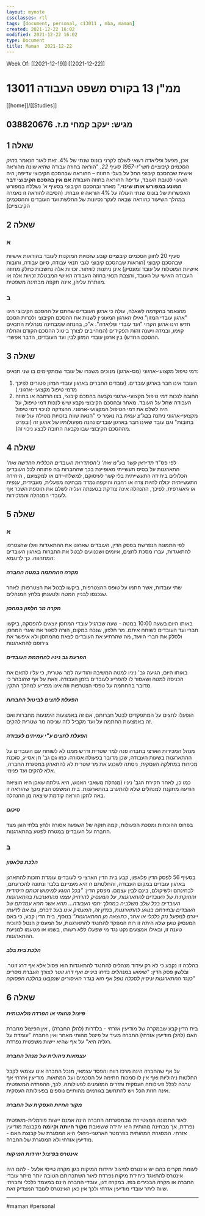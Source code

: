 ```yaml
---
layout: mynote
cssclasses: rtl
tags: [document, personal, c13011 , mba, maman] 
created: 2021-12-22 16:02
modified: 2021-12-22 16:02
type: Document
title: Maman  2021-12-22
---
```

Week Of: [[2021-12-19]]
[[2021-12-22]]

# ממ"ן 13 בקורס משפט העבודה 13011 

[[home]]/[[Studies]]

מגיש: יעקב קמחי
מ.ז. 038820676
---

## שאלה 1
אכן, מפעל ופליאדה רשאי לשלם לקרני בונוס שנתי של 4%. זאת לאור הנאמר ב*חוק הסכמים קיבוציים תשי"ז-1957 סעיף 22.* "הוראה בחוזה עבודה שהיא שונה מהוראה אישית שבהסכם קיבוצי החל על בעלי החוזה – ההוראה שבהסכם הקיבוצי עדיפה; היה השינוי לטובת העובד, עדיפה ההוראה בחוזה העבודה **אם אין בהסכם הקיבוצי דבר המונע במפורש  אותו שינוי**." מאחר ובהסכם הקיבוצי בסעיף א' נשללה במפורש האפשרות של בונוס  שנתי העולה על 4% הוראה זו גוברת. (הסיבה להוראה זו נאמרה במהלך השיעור כהוראה שבאה לעקר נסיונות של החלשת ועד העובדים וההסכמים הקיבוציים)
## שאלה 2
### א
סעיף 20 לחוק הסכמים קיבוציים קובע שזכויות המוקנות לעובד בהוראות אישיות שבהסכם קיבוצי (הוראות שבהסכם קיבוצי לגבי תנאי עבודה, סיום עבודה, וחובות אישיות המוטלות על עובד ומעסיק) אינן ניתנות לוויתור. זכויות אלה נחשבות כחלק מחוזה העבודה האישי של העובד, והצבת תנאי בחוזה העבודה האישי המבטלת זכויות אלה או מוותרת עליהן, אינה תקפה מבחינה משפטית.
### ב
מהנאמר בהקדמה לשאלה, עולה כי ארגון העובדים שחתם על ההסכם הקיבוצי הינו "ארגון עובדי המזון" ואילו הארגון המעוניין לשנות את ההסכם הקיבוצי ולכרות הסכם חדש הינו ארגון הקרוי "ועד עובדי ופליאדה". א"כ, בהנחה שמבחינה מנהלית התנאים קוימו, ובמדה וישנה זהות תפקידים (המחייבים לצורך ביטול ההסכם הקודם והחלת ההסכם החדש) בין ארגון עובדי המזון לבין ועד העובדים, הדבר אפשרי.
## שאלה 3
דמי טיפול מקצועי-ארגוני (מס-ארגון) מנוכים משכרו של עובד שמתקיימים בו שני תנאים:
1. העובד אינו חבר בארגון עובדים. (עובדים החברים בארגון עובדי המזון פטורים לפיכך מדמי טיפול מקצועי-ארגוני.)
2. החובה לנכות דמי טיפול מקצועי-ארגוני נקבעה בהסכם קיבוצי, בצו הרחבה או בחוזה העבודה שחל על העובד.
מאחר ובהסכם הקיבוצי נקבע שיש לנכות דמי טיפול, על חיה לשלם את דמי הטיפול המקצועי-ארגוני.  ההצדקה לניכוי דמי טיפול מקצועי-ארגוני ניתנה ב*בג"צ עמית* בה נאמר כי "הנאה שווה בזכויות מטילה עול שווה בחובות" וגם עובד שאינו חבר בארגון עובדים נהנה מפעולותיו של ארגון זה (ובפרט מההסכם הקיבוצי שבו נקבעה החובה לבצע ניכוי זה).

## שאלה 4
לפי פס"ד *תדיראן קשר בע"מ ואח' נ'הסתדרות העובדים הכללית החדשה ואח'*
התארגנות על בסיס תעשייתי מאופיינת בכך שהחברות בה פתוחה לכל העובדים
הכלולים ביחידה התעשייתית בלי קשר לעיסוקם, למשלח-ידם או למקצועם , היחידה
התעשייתית יכולה להיות צרה או רחבה והיקפה נמדד מבחינה מפעלית, מעבידית,
ענפית או גיאוגרפית. לפיכך, ההנהלה אינה צודקת בטענתה ועליה לשלם את תוספת השכר אף לעובדי המנהלה והמזכירות.

## שאלה 5
### א
לפי התמונה הנפרשת בפסק הדין, העובדים שארגנו את ההתאגדות ואלו שהצטרפו להתאגדות, עברו מסכת לחצים, איומים ושכנועים לבטל את החברות בארגון העובדים המתהווה. כך לדוגמא:
##### מקרה ההחתמה במטה החברה 
שתי עובדות, אשר חתמו על טופס ההצטרפות, ביקשו לבטל את הצטרפותן לאחר שנכנסו לבניין המטה ולטענתן בלחץ המנהלים.
##### מקרה מר חלפון במחסן
באותו היום בשעה 10:00 במטה -  שעה שברגיל עובדי המחסן יוצאים להפסקה, ביקשו חברי ועד העובדים לשוחח איתם. מר חלפון, שנכח במקום, הורה לסגור את שערי המחסן ולסלק את חברי הוועד, מה שהרתיע את העובדים לצאת מהמחסן ולא איפשר את צירופם להתארגנות
##### הפרעת גב ניניו להחתמת העובדים
באותו היום, הגיעה גב' ניניו למטה המשיבה והודיעה למר שטרית, כי עליו לתאם את הכניסה למטה ושאסור לו להפריע לעובדים בזמן העבודה. וזאת על אף שהובהר כי מדובר בהחתמה על טפסי הצטרפות וזה אינו מפריע למהלך התקין. 
##### הפעלת לחצים לביטול החברות
הופעלו לחצים על המתפקדים לבטל חברותם, אם זה באמצעות הימנעות מחברות ואם זה באמצעות החתמה על ועד מקביל לזה שניסה מר שטרית להקים.
##### הפעלת לחצים ע"י עמיתים לעבודה
מנהל המכירות הארצי בחברה פנה למר שטרית ודרש ממנו לא לשוחח עם העובדים על ההתארגנות בשעות העבודה, שכן מדובר בפעולה אסורה. כמו גם  גב' חן אסייג, סוכנת מכירות במחלקה העסקית, ניסתה לשכנע את מר שטרית לא להתארגן במסגרת החברה, אלא להקים ועד פנימי.

כמו כן, לאחר חקירת הגב' ניניו (מנהלת משאבי האנוש, היא גילתה שאכן היא הוציאה הודעה מתקנת למנהלים שלא להתערב בהתארגנות. בית המשפט הבין מכך שהוראה זו באה לתקן הוראה קודמת שיצאה מן ההנהלה. 

##### סיכום  
 בפרוס ההוכחות ומסכת הפעולות, קמה חזקה של השפעה אסורה ולחץ בלתי הוגן מצד החברה על העובדים במטרה לפגוע בהתארגנות. 

### ב
##### הלכת פלאפון
בסעיף 56 לפסק הדין פלאפון,  קבע בית הדין הארצי כי לעובדים עומדת הזכות להתארגן בארגון עובדים במקום העבודה, והחלטתם זו היא מעניינם בלבד ונתונה להכרעתם, לבחינתם ולשיקולם, בינם לבין עצמם. מפסק הדין: *"בכל הנוגע למימוש זכותם היסודית והחוקתית של העובדים להתארגנות, על המעסיק להרחיק עצמו מהתערבות בהתארגנות העובדים בכל שלב משלביה במהלך יחסי העבודה... תהא אשר תהא עמדתם של העובדים ובחירתם בנוגע להתארגנות, בנדון זה, המעסיק אינו בעל דברם, גם אם לדעתו ייגרם למפעל נזק כלכלי או אחר, כתוצאה מן ההתארגנות"* 
בנוסף, בית הדין קבע, כי באם המעסיק טוען שלא היתה זו רוח המפקד להתנגד להתארגנות, על המעסיק הנטל להוכיח טענה זו, ובאילו אמצעים נקט נגד מי שפעלו ללא רשותו, בשמו או מטעמו למניעת ההתארגנות.
##### הלכת בית בלב 
בהלכה זו נקבע כי לא רק עידוד מנהלים להתנגד להתאגדות הוא פסול אלא אף דרג זוטר.  ובלשון פסק הדין: "*שימוש במנהלים בדרג ביניים ואף דרג זוטר לצורך העברת מסרים כנגד ההתארגנות וניסיון לסכלה נופל אף הוא בגדר האיסורים שנקבעו בהלכה הפסוקה"*

## שאלה 6
##### פיצול מהותי או הפרדה מלאכותית
בית הדין קבע שבמקרה של מודיעין אזרחי - בלדרות (להלן החברה) , אין הפיצול מחברת האם (להלן מודיעין אזרחי)  החברה מעיד על פיצול מהותי מאחר ואין החברה "עומדת על רגליה היא" על אף שהיא יישות משפטית נפרדת.
##### עצמאות ניהולית של מנהל החברה
על אף שהחברה הינה מרכז רווח והפסד עצמאי, מנכל החברה אינו עצמאי לקבל החלטות ניהוליות ואף אין לו סמכות חתימה על הסכמים ועל המחאות. מודיעין אזרחי אף ערבה לכלל פעילותה העסקית ותזרים המזומנים לפעילותה.
לכך, ההפרדה המשפטית אינה חזות הכל ויש להתחשב בגורמים מהותיים נוספים בפעילותה העסקית.
##### מקור החיות העסקית של החברה
לאור התמונה המצטיירת שבמסגרתה החברה הינה אמנם יישות פורמלית-משפטית נפרדת, אך מבחינה מהותית היא יחידה ששואבת **מקור חיותה וקיומה** מקבוצת מודיעין אזרחי. המסגרת המהותית בפרמטר הארגוני-ניהולי היא המסגרת של קבוצת האם - מודיעין אזרחי ולא המסגרת של החברה. 
##### אינטרס בפיצול יחידות המיקוח
לעומת מקרים בהם יש אינטרס לפיצול יחידות המיקוח כגון מקרה טייסי אלעל - להם היה אינטרס להתאגד כיחידת מיקוח נפרדת לאור השתכרותם הטובה יותר מיתר עובדי החברה או מקרה הבכירים בפז. במקרה דנן, עובדי החברה הינם במעמד כלכלי וחברתי שווה ליתר עובדי מודיעין אזרחי ולכך אין כאן האינטרס לעובד המצדיק זאת.

 
---
#maman 
#personal
